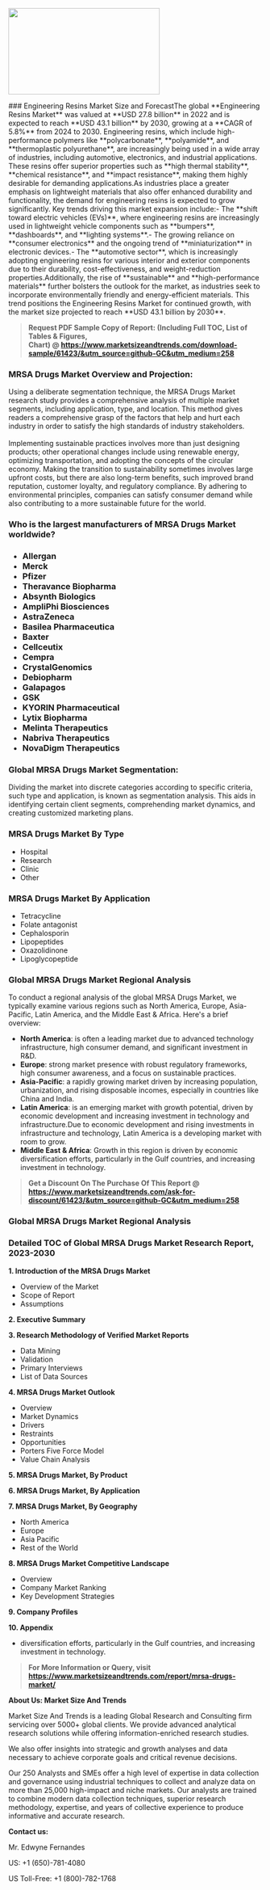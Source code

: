 <p><img class="alignnone size-medium wp-image-20088" src="https://ffe5etoiles.com/wp-content/uploads/2024/12/MST1-300x171.png" alt="" width="300" height="171" /></p>### Engineering Resins Market Size and ForecastThe global **Engineering Resins Market** was valued at **USD 27.8 billion** in 2022 and is expected to reach **USD 43.1 billion** by 2030, growing at a **CAGR of 5.8%** from 2024 to 2030. Engineering resins, which include high-performance polymers like **polycarbonate**, **polyamide**, and **thermoplastic polyurethane**, are increasingly being used in a wide array of industries, including automotive, electronics, and industrial applications. These resins offer superior properties such as **high thermal stability**, **chemical resistance**, and **impact resistance**, making them highly desirable for demanding applications.As industries place a greater emphasis on lightweight materials that also offer enhanced durability and functionality, the demand for engineering resins is expected to grow significantly. Key trends driving this market expansion include:- The **shift toward electric vehicles (EVs)**, where engineering resins are increasingly used in lightweight vehicle components such as **bumpers**, **dashboards**, and **lighting systems**.- The growing reliance on **consumer electronics** and the ongoing trend of **miniaturization** in electronic devices.- The **automotive sector**, which is increasingly adopting engineering resins for various interior and exterior components due to their durability, cost-effectiveness, and weight-reduction properties.Additionally, the rise of **sustainable** and **high-performance materials** further bolsters the outlook for the market, as industries seek to incorporate environmentally friendly and energy-efficient materials. This trend positions the Engineering Resins Market for continued growth, with the market size projected to reach **USD 43.1 billion by 2030**.</p><blockquote id="" class=""><strong>Request PDF Sample Copy of Report: (Including Full TOC, List of Tables &amp; Figures, Chart)&nbsp;@&nbsp;<strong><a href="https://www.marketsizeandtrends.com/download-sample/61423/&utm_source=github-GC&utm_medium=258" target="_blank">https://www.marketsizeandtrends.com/download-sample/61423/&utm_source=github-GC&utm_medium=258</a></strong></strong></blockquote><h3 id="" class="">MRSA Drugs Market&nbsp;Overview and Projection:</h3><p id="" class="">Using a deliberate segmentation technique, the MRSA Drugs Market research study provides a comprehensive analysis of multiple market segments, including application, type, and location. This method gives readers a comprehensive grasp of the factors that help and hurt each industry in order to satisfy the high standards of industry stakeholders. <br /> <br />Implementing sustainable practices involves more than just designing products; other operational changes include using renewable energy, optimizing transportation, and adopting the concepts of the circular economy. Making the transition to sustainability sometimes involves large upfront costs, but there are also long-term benefits, such improved brand reputation, customer loyalty, and regulatory compliance. By adhering to environmental principles, companies can satisfy consumer demand while also contributing to a more sustainable future for the world.</p><h3 id="" class="">Who is the largest manufacturers of&nbsp;MRSA Drugs Market worldwide?</h3><h3 class=""><p><ul><li>Allergan </li><li> Merck </li><li> Pfizer </li><li> Theravance Biopharma </li><li> Absynth Biologics </li><li> AmpliPhi Biosciences </li><li> AstraZeneca </li><li> Basilea Pharmaceutica </li><li> Baxter </li><li> Cellceutix </li><li> Cempra </li><li> CrystalGenomics </li><li> Debiopharm </li><li> Galapagos </li><li> GSK </li><li> KYORIN Pharmaceutical </li><li> Lytix Biopharma </li><li> Melinta Therapeutics </li><li> Nabriva Therapeutics </li><li> NovaDigm Therapeutics</li></ul></p></h3><h3 id="" class="">Global&nbsp;MRSA Drugs Market Segmentation:</h3><p id="" class="">Dividing the market into discrete categories according to specific criteria, such type and application, is known as segmentation analysis. This aids in identifying certain client segments, comprehending market dynamics, and creating customized marketing plans.</p><h3 id="" class="">MRSA Drugs Market&nbsp;By Type</h3><p><p><ul><li>Hospital</li><li> Research</li><li> Clinic</li><li> Other</p></li></ul></p></p><h3 id="" class="">MRSA Drugs Market&nbsp;By Application</h3><p class=""><p><ul><li>Tetracycline</li><li> Folate antagonist</li><li> Cephalosporin</li><li> Lipopeptides</li><li> Oxazolidinone</li><li> Lipoglycopeptide</li></ul></p></p><h3 id="" class="">Global MRSA Drugs Market Regional Analysis</h3><p id="" class="">To conduct a regional analysis of the global MRSA Drugs Market, we typically examine various regions such as North America, Europe, Asia-Pacific, Latin America, and the Middle East &amp; Africa. Here's a brief overview:</p><ul><li><strong>North America</strong>: is often a leading market due to advanced technology infrastructure, high consumer demand, and significant investment in R&amp;D.</li><li><strong>Europe</strong>: strong market presence with robust regulatory frameworks, high consumer awareness, and a focus on sustainable practices.</li><li><strong>Asia-Pacific</strong>: a rapidly growing market driven by increasing population, urbanization, and rising disposable incomes, especially in countries like China and India.</li><li><strong>Latin America</strong>: is an emerging market with growth potential, driven by economic development and increasing investment in technology and infrastructure.Due to economic development and rising investments in infrastructure and technology, Latin America is a developing market with room to grow.</li><li><strong>Middle East &amp; Africa</strong>: Growth in this region is driven by economic diversification efforts, particularly in the Gulf countries, and increasing investment in technology.</li></ul><blockquote id="" class=""><strong>Get a Discount On The Purchase Of This Report @ <strong><a href="https://www.marketsizeandtrends.com/ask-for-discount/61423/&utm_source=github-GC&utm_medium=258" target="_blank">https://www.marketsizeandtrends.com/ask-for-discount/61423/&utm_source=github-GC&utm_medium=258</a></strong></strong></blockquote><h3 id="" class="">Global MRSA Drugs Market Regional Analysis</h3><h3 id="" class="">Detailed TOC of Global MRSA Drugs Market Research Report, 2023-2030</h3><p id="" class=""><strong>1. Introduction of the MRSA Drugs Market</strong></p><ul><li>Overview of the Market</li><li>Scope of Report</li><li>Assumptions</li></ul><p id="" class=""><strong>2. Executive Summary</strong></p><p id="" class=""><strong>3. Research Methodology of Verified Market Reports</strong></p><ul><li>Data Mining</li><li>Validation</li><li>Primary Interviews</li><li>List of Data Sources</li></ul><p id="" class=""><strong>4. MRSA Drugs Market Outlook</strong></p><ul><li>Overview</li><li>Market Dynamics</li><li>Drivers</li><li>Restraints</li><li>Opportunities</li><li>Porters Five Force Model</li><li>Value Chain Analysis</li></ul><p id="" class=""><strong>5. MRSA Drugs Market, By Product</strong></p><p id="" class=""><strong>6. MRSA Drugs Market, By Application</strong></p><p id="" class=""><strong>7. MRSA Drugs Market, By Geography</strong></p><ul><li>North America</li><li>Europe</li><li>Asia Pacific</li><li>Rest of the World</li></ul><p id="" class=""><strong>8. MRSA Drugs Market Competitive Landscape</strong></p><ul><li>Overview</li><li>Company Market Ranking</li><li>Key Development Strategies</li></ul><p id="" class=""><strong>9. Company Profiles</strong></p><p id="" class=""><strong>10. Appendix</strong></p><ul><li>diversification efforts, particularly in the Gulf countries, and increasing investment in technology.</li></ul><blockquote id="" class=""><strong>For More Information or Query, visit <strong><strong><a href="https://www.marketsizeandtrends.com/report/mrsa-drugs-market/" target="_blank">https://www.marketsizeandtrends.com/report/mrsa-drugs-market/</a></strong></strong></strong></blockquote><p id="" class=""><strong>About Us: Market Size And Trends</strong></p><p id="" class="">Market Size And Trends is a leading Global Research and Consulting firm servicing over 5000+ global clients. We provide advanced analytical research solutions while offering information-enriched research studies.</p><p id="" class="">We also offer insights into strategic and growth analyses and data necessary to achieve corporate goals and critical revenue decisions.</p><p id="" class="">Our 250 Analysts and SMEs offer a high level of expertise in data collection and governance using industrial techniques to collect and analyze data on more than 25,000 high-impact and niche markets. Our analysts are trained to combine modern data collection techniques, superior research methodology, expertise, and years of collective experience to produce informative and accurate research.</p><p id="" class=""><strong>Contact us:</strong></p><p id="" class="">Mr. Edwyne Fernandes</p><p id="" class="">US: +1 (650)-781-4080</p><p id="" class="">US Toll-Free: +1 (800)-782-1768</p>
